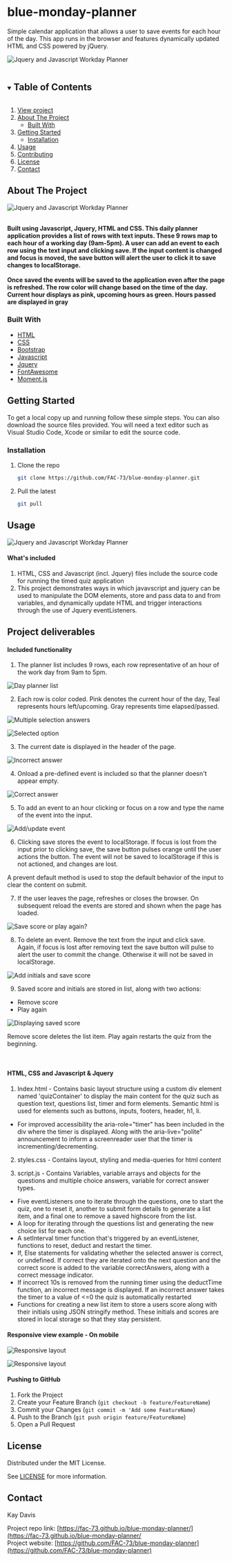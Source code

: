 # blue-monday-planner
Simple calendar application that allows a user to save events for each hour of the day. This app runs in the browser and features dynamically updated HTML and CSS powered by jQuery.



![Jquery and Javascript Workday Planner](https://github.com/FAC-73/blue-monday-planner/blob/main/Assets/Images/Calendar.png?raw=true "Jquery and Javascript Workday Planner")

<!-- TABLE OF CONTENTS -->
<details open="open">
  <summary><h2 style="display: inline-block">Table of Contents</h2></summary>
  <ol>
     <li>
      <a href="https://fac-73.github.io/blue-monday-planner/">View project</a></li>
    <li>
      <a href="#about-the-project">About The Project</a>
      <ul>
        <li><a href="#built-with">Built With</a></li>
      </ul>
    </li>
    <li>
      <a href="#getting-started">Getting Started</a>
      <ul>
        <li><a href="#installation">Installation</a></li>
      </ul>
    </li>
    <li><a href="#usage">Usage</a></li>
    <li><a href="#contributing">Contributing</a></li>
    <li><a href="#license">License</a></li>
    <li><a href="#contact">Contact</a></li>
  </ol>
</details>


<!-- ABOUT THE PROJECT -->
## About The Project

![Jquery and Javascript Workday Planner](https://github.com/FAC-73/blue-monday-planner/blob/main/Assets/Images/initialScreen.png?raw=true "Jquery and Javascript Workday Planner")
<br><br>

**Built using Javascript, Jquery, HTML and CSS. This daily planner application provides a list of rows with text inputs. These 9 rows map to each hour of a working day (9am-5pm). A user can add an event to each row using the text input and clicking save. If the input content is changed and focus is moved, the save button will alert the user to click it to save changes to localStorage. <br><br> Once saved the events will be saved to the application even after the page is refreshed. The row color will change based on the time of the day. Current hour displays as pink, upcoming hours as green. Hours passed are displayed in gray**


### Built With

* [HTML](https://www.w3schools.com/)
* [CSS](https://www.w3schools.com/)
* [Bootstrap](https://getbootstrap.com/docs/4.3/getting-started/introduction/)
* [Javascript](https://www.w3schools.com/)
* [Jquery](https://jquery.com/)
* [FontAwesome](https://fontawesome.com/)
* [Moment.js](https://momentjs.com/)



<!-- GETTING STARTED -->
## Getting Started

To get a local copy up and running follow these simple steps. You can also download the source files provided. You will need a text editor such as Visual Studio Code, Xcode or similar to edit the source code.

### Installation

1. Clone the repo
   ```sh
   git clone https://github.com/FAC-73/blue-monday-planner.git
   ```

2. Pull the latest
   ```sh
   git pull
   ```


<!-- USAGE EXAMPLES -->
## Usage

![Jquery and Javascript Workday Planner](https://github.com/FAC-73/coding-quiz/blob/main/Assets/Images/Quiz-start.png?raw=true "Jquery and Javascript Workday Planner")

#### What's included
1. HTML, CSS and Javascript (incl. Jquery) files include the source code for running the timed quiz application
2. This project demonstrates ways in which javavscript and jquery can be used to manipulate the DOM elements, store and pass data to and from variables, and dynamically update HTML and trigger interactions through the use of Jquery eventListeners. 


## Project deliverables

#### Included functionality
1. The planner list includes 9 rows, each row representative of an hour of the work day from 9am to 5pm. 

![Day planner list](https://github.com/FAC-73/blue-monday-planner/blob/main/Assets/Images/initialScreen.png?raw=true "Day planner list")
<br>

2. Each row is color coded. Pink denotes the current hour of the day, Teal represents hours left/upcoming. Gray represents time elapsed/passed.

![Multiple selection answers](https://github.com/FAC-73/coding-quiz/blob/main/Assets/Images/Questions-Init.png?raw=true  "Multiple selection answers")
<br>

![Selected option](https://github.com/FAC-73/coding-quiz/blob/main/Assets/Images/Question-select.png?raw=true "Selected option")
<br>

3. The current date is displayed in the header of the page.

![Incorrect answer](https://github.com/FAC-73/coding-quiz/blob/main/Assets/Images/incorrect-answer.png?raw=true "Incorrect answer")
<br>

4. Onload a pre-defined event is included so that the planner doesn't appear empty. 

![Correct answer](https://github.com/FAC-73/coding-quiz/blob/main/Assets/Images/correct-answer.png?raw=true "Correct answer")
<br>

5. To add an event to an hour clicking or focus on a row and type the name of the event into the input. 

![Add/update event](https://github.com/FAC-73/blue-monday-planner/blob/main/Assets/Images/FocusAhead.png?raw=true "Add/update event")
<br>

6. Clicking save stores the event to localStorage. If focus is lost from the input prior to clicking save, the save button pulses orange until the user actions the button. The event will not be saved to localStorage if this is not actioned, and changes are lost. 

A prevent default method is used to stop the default behavior of the input to clear the content on submit.

7. If the user leaves the page, refreshes or closes the browser. On subsequent reload the events are stored and shown when the page has loaded. 

![Save score or play again?](https://github.com/FAC-73/coding-quiz/blob/main/Assets/Images/score-total.png?raw=true "Save score or play again?")
<br>

8. To delete an event. Remove the text from the input and click save. Again, if focus is lost after removing text the save button will pulse to alert the user to commit the change. Otherwise it will not be saved in localStorage. 

![Add initials and save score](https://github.com/FAC-73/coding-quiz/blob/main/Assets/Images/Add-initials.png?raw=true "Add initials and save score")
<br>

9. Saved score and initials are stored in list, along with two actions:
- Remove score
- Play again

![Displaying saved score](https://github.com/FAC-73/coding-quiz/blob/main/Assets/Images/SaveScores.png?raw=true "Displaying saved score]")


Remove score deletes the list item. Play again restarts the quiz from the beginning.

<br>


#### HTML, CSS and Javascript & Jquery
1. Index.html - Contains basic layout structure using a custom div element named 'quizContainer' to display the main content for the quiz such as question text, questions list, timer and form elements. 
Semantic html is used for elements such as buttons, inputs, footers, header, h1, li. 

- For improved accessibility the aria-role="timer" has been included in the div where the timer is displayed. Along with the aria-live="polite" announcement to inform a screenreader user that the timer is incrementing/decrementing. 

2. styles.css - Contains layout, styling and media-queries for html content

3. script.js - Contains Variables, variable arrays and objects for the questions and multiple choice answers, variable for correct answer types. 
- Five eventListeners one to iterate through the questions, one to start the quiz, one to reset it,  another to submit form details to generate a list item, and a final one to remove a saved highscore from the list. 
- A loop for iterating through the questions list and generating the new choice list for each one. 
- A setInterval timer function that's triggered by an eventListener, functions to reset, deduct and restart the timer. 
- If, Else statements for validating whether the selected answer is correct, or undefined. If correct they are iterated onto the next question and the correct score is added to the variable correctAnswers, along with a correct message indicator. 
- If incorrect 10s is removed from the running timer using the deductTime function, an incorrect message is displayed. If an incorrect answer takes the timer to a value of <=0 the quiz is automatically restarted
- Functions for creating a new list item to store a users score along with their initials using JSON stringify method. These initials and scores are stored in local storage so that they stay persistent.


#### Responsive view example - On mobile
![Responsive layout](https://github.com/FAC-73/blue-monday-planner/blob/main/Assets/Images/Mobile1.png?raw=true "Responsive views")

![Responsive layout](https://github.com/FAC-73/blue-monday-planner/blob/main/Assets/Images/MobileInput.PNG?raw=true "Responsive views")


#### Pushing to GitHub

1. Fork the Project
2. Create your Feature Branch (`git checkout -b feature/FeatureName`)
3. Commit your Changes (`git commit -m 'Add some FeatureName`)
4. Push to the Branch (`git push origin feature/FeatureName`)
5. Open a Pull Request



<!-- LICENSE -->
## License

Distributed under the MIT License. 

See [LICENSE](https://github.com/FAC-73/blue-monday-planner/blob/main/LICENSE) for more information.



<!-- CONTACT -->
## Contact

Kay Davis

Project repo link: [https://fac-73.github.io/blue-monday-planner/](https://fac-73.github.io/blue-monday-planner/
<br>
Project website: [https://github.com/FAC-73/blue-monday-planner](https://github.com/FAC-73/blue-monday-planner)

